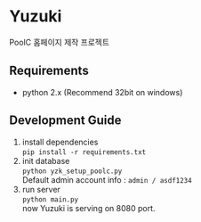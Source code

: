 # Yuzuki
PoolC 홈페이지 제작 프로젝트

## Requirements
- python 2.x (Recommend 32bit on windows)

## Development Guide
1. install dependencies  
  `pip install -r requirements.txt`
2. init database  
  `python yzk_setup_poolc.py`  
  Default admin account info : `admin / asdf1234`
3. run server  
  `python main.py`  
  now Yuzuki is serving on 8080 port.
